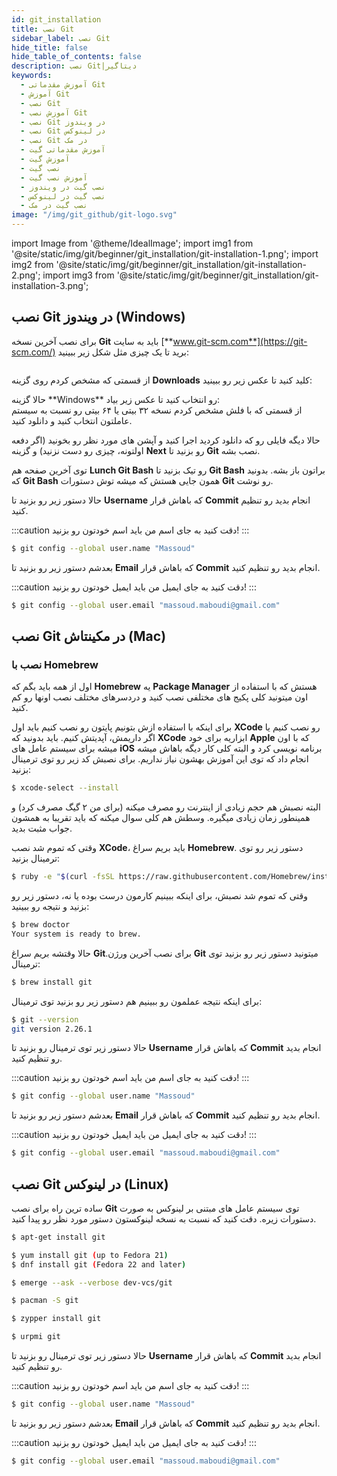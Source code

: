 ```yaml
---
id: git_installation
title: نصب Git
sidebar_label: نصب Git
hide_title: false
hide_table_of_contents: false
description: نصب Git|دیتاگیر
keywords:
  - آموزش مقدماتی Git
  - آموزش Git
  - نصب Git
  - آموزش نصب Git
  - نصب Git در ویندوز
  - نصب Git در لینوکس
  - نصب Git در مک
  - آموزش مقدماتی گیت
  - آموزش گیت
  - نصب گیت
  - آموزش نصب گیت
  - نصب گیت در ویندوز
  - نصب گیت در لینوکس
  - نصب گیت در مک
image: "/img/git_github/git-logo.svg"
---
```

import Image from '@theme/IdealImage';
import img1 from '@site/static/img/git/beginner/git_installation/git-installation-1.png';
import img2 from '@site/static/img/git/beginner/git_installation/git-installation-2.png';
import img3 from '@site/static/img/git/beginner/git_installation/git-installation-3.png';

## **نصب Git در ویندوز (Windows)**

برای نصب آخرین نسخه **Git** باید به سایت [**www.git-scm.com**](https://git-scm.com/) برید تا یک چیزی مثل شکل زیر ببینید:

<div className="container">
	<div className="row">
		<div className="col padding-vert--lg">
			<Image className="img-inside-markdown" img={img1} />
		</div>
	</div>
</div>

از قسمتی که مشخص کردم روی گزینه **Downloads** کلید کنید تا عکس زیر رو ببینید:

<div className="container">
	<div className="row">
		<div className="col padding-vert--lg">
			<Image className="img-inside-markdown" img={img2} />
		</div>
	</div>
</div>
حالا گزینه **Windows** رو انتخاب کنید تا عکس زیر بیاد:

<div className="container">
	<div className="row">
		<div className="col padding-vert--lg">
			<Image className="img-inside-markdown" img={img3} />
		</div>
	</div>
</div>
از قسمتی که با فلش مشخص کردم نسخه ۳۲ بیتی یا ۶۴ بیتی رو نسبت به سیستم عاملتون انتخاب کنید و دانلود کنید.

حالا دیگه فایلی رو که دانلود کردید اجرا کنید و آپشن های مورد نظر رو بخونید (اگر دفعه اولتونه، چیزی رو دست نزنید) و گزینه **Next** رو بزنید تا **Git** نصب بشه.

توی آخرین صفحه هم **Lunch Git Bash** رو تیک بزنید تا **Git Bash** براتون باز بشه. بدونید که **Git Bash** همون جایی هستش که میشه توش دستورات **Git** رو نوشت.

حالا دستور زیر رو بزنید تا **Username** که باهاش قرار **Commit** انجام بدید رو تنظیم کنید.

:::caution دقت کنید
به جای اسم من باید اسم خودتون رو بزنید!
:::

```bash title="bash"
$ git config --global user.name "Massoud"
```

بعدشم دستور زیر رو بزنید تا **Email** که باهاش قرار **Commit** انجام بدید رو تنظیم کنید.

:::caution دقت کنید
به جای ایمیل من باید ایمیل خودتون رو بزنید!
:::

```bash title="bash"
$ git config --global user.email "massoud.maboudi@gmail.com"
```

## **نصب Git در مکینتاش (Mac)**

### نصب با Homebrew

اول از همه باید بگم که **Homebrew** یه **Package Manager** هستش که با استفاده از اون میتونید کلی پکیج های مختلفی نصب کنید و دردسرهای مختلف نصب اونها رو کم کنید.

برای اینکه با استفاده ازش بتونیم پایتون رو نصب کنیم باید اول **XCode** رو نصب کنیم یا اگر داریمش، آپدیتش کنیم. باید بدونید که **XCode** ابزاریه برای خود **Apple** که با اون میشه برای سیستم عامل های **iOS** برنامه نویسی کرد و البته کلی کار دیگه باهاش میشه انجام داد که توی این آموزش بهشون نیاز نداریم. برای نصبش کد زیر رو توی ترمینال بزنید:

```bash title="bash"
$ xcode-select --install
```

البته نصبش هم حجم زیادی از اینترنت رو مصرف میکنه (برای من ۲ گیگ مصرف کرد) و همینطور زمان زیادی میگیره. وسطش هم کلی سوال میکنه که باید تقریبا به همشون جواب مثبت بدید.

وقتی که تموم شد نصب **XCode**، باید بریم سراغ **Homebrew**. دستور زیر رو توی ترمینال بزنید:

```bash title="bash"
$ ruby -e "$(curl -fsSL https://raw.githubusercontent.com/Homebrew/install/master/install)"
```

وقتی که تموم شد نصبش، برای اینکه ببینیم کارمون درست بوده یا نه، دستور زیر رو بزنید و نتیجه رو ببینید:

```bash title="bash"
$ brew doctor
Your system is ready to brew.
```

حالا وقتشه بریم سراغ **Git**.برای نصب آخرین ورژن **Git** میتونید دستور زیر رو بزنید توی ترمینال:

```bash title="bash"
$ brew install git
```

برای اینکه نتیجه عملمون رو ببینیم هم دستور زیر رو بزنید توی ترمینال:

```bash title="bash"
$ git --version
git version 2.26.1
```

حالا دستور زیر توی ترمینال رو بزنید تا **Username** که باهاش قرار **Commit** انجام بدید رو تنظیم کنید.

:::caution دقت کنید
به جای اسم من باید اسم خودتون رو بزنید!
:::

```bash title="bash"
$ git config --global user.name "Massoud"
```

بعدشم دستور زیر رو بزنید تا **Email** که باهاش قرار **Commit** انجام بدید رو تنظیم کنید.

:::caution دقت کنید
به جای ایمیل من باید ایمیل خودتون رو بزنید!
:::

```bash
$ git config --global user.email "massoud.maboudi@gmail.com"
```

## **نصب Git در لینوکس (Linux)**

ساده ترین راه برای نصب **Git** توی سیستم عامل های مبتنی بر لینوکس به صورت دستورات زیره. دقت کنید که نسبت به نسخه لینوکستون دستور مورد نظر رو پیدا کنید.

```bash title="Debian/Ubuntu"
$ apt-get install git
```

```bash title="Fedora"
$ yum install git (up to Fedora 21)
$ dnf install git (Fedora 22 and later)
```

```bash title="Gentoo"
$ emerge --ask --verbose dev-vcs/git
```

```bash title="Arch Linux"
$ pacman -S git
```

```bash title="openSUSE"
$ zypper install git
```

```bash title="Mageia"
$ urpmi git
```

حالا دستور زیر توی ترمینال رو بزنید تا **Username** که باهاش قرار **Commit** انجام بدید رو تنظیم کنید.

:::caution دقت کنید
به جای اسم من باید اسم خودتون رو بزنید!
:::

```bash
$ git config --global user.name "Massoud"
```

بعدشم دستور زیر رو بزنید تا **Email** که باهاش قرار **Commit** انجام بدید رو تنظیم کنید.

:::caution دقت کنید
به جای ایمیل من باید ایمیل خودتون رو بزنید!
:::

```bash
$ git config --global user.email "massoud.maboudi@gmail.com"
```
